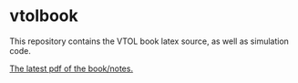 # vtolbook
This repository contains the VTOL book latex source, as well as simulation code.

[The latest pdf of the book/notes.](https://drive.google.com/file/d/19uWE-eyjuCwEdPIAmlML41NXNhKU2IMN/view?usp=sharing)
